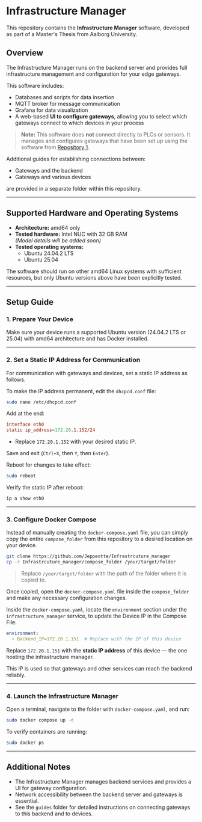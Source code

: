 # Infrastructure Manager

This repository contains the **Infrastructure Manager** software, developed as part of a Master's Thesis from Aalborg University.

## Overview

The Infrastructure Manager runs on the backend server and provides full infrastructure management and configuration for your edge gateways.

This software includes:

- Databases and scripts for data insertion
- MQTT broker for message communication
- Grafana for data visualization
- A web-based **UI to configure gateways**, allowing you to select which gateways connect to which devices in your process

> **Note:** This software does **not** connect directly to PLCs or sensors. It manages and configures gateways that have been set up using the software from [Repository 1](https://github.com/Jeppeotte/PI_Edgegateway/tree/master).

Additional guides for establishing connections between:

- Gateways and the backend  
- Gateways and various devices  

are provided in a separate folder within this repository.

---

## Supported Hardware and Operating Systems

- **Architecture:** amd64 only  
- **Tested hardware:** Intel NUC with 32 GB RAM  
  *(Model details will be added soon)*  
- **Tested operating systems:**  
  - Ubuntu 24.04.2 LTS  
  - Ubuntu 25.04  

The software should run on other amd64 Linux systems with sufficient resources, but only Ubuntu versions above have been explicitly tested.

---

## Setup Guide

### 1. Prepare Your Device

Make sure your device runs a supported Ubuntu version (24.04.2 LTS or 25.04) with amd64 architecture and has Docker installed.

---

### 2. Set a Static IP Address for Communication

For communication with gateways and devices, set a static IP address as follows.

To make the IP address permanent, edit the `dhcpcd.conf` file:

```bash
sudo nano /etc/dhcpcd.conf
```

Add at the end:

```conf
interface eth0
static ip_address=172.20.1.152/24
```

* Replace `172.20.1.152` with your desired static IP.

Save and exit (`Ctrl+X`, then `Y`, then `Enter`).

Reboot for changes to take effect:

```bash
sudo reboot
```

Verify the static IP after reboot:

```bash
ip a show eth0
```

---

### 3. Configure Docker Compose

Instead of manually creating the `docker-compose.yaml` file, you can simply copy the entire `compose_folder` from this repository to a desired location on your device.

```bash
git clone https://github.com/Jeppeotte/Infrastrcuture_manager
cp -r Infrastrcuture_manager/compose_folder /your/target/folder
```

> Replace `/your/target/folder` with the path of the folder where it is copied to.

Once copied, open the `docker-compose.yaml` file inside the `compose_folder` and make any necessary configuration changes.

Inside the `docker-compose.yaml`, locate the `environment` section under the `infrastructure_manager` service, to update the Device IP in the Compose File:

```yaml
environment:
  - Backend_IP=172.20.1.151  # Replace with the IP of this device
```

Replace `172.20.1.151` with the **static IP address** of this device — the one hosting the infrastructure manager.

This IP is used so that gateways and other services can reach the backend reliably.

---

### 4. Launch the Infrastructure Manager

Open a terminal, navigate to the folder with `docker-compose.yaml`, and run:

```bash
sudo docker compose up -d
```

To verify containers are running:

```bash
sudo docker ps
```
---

## Additional Notes

* The Infrastructure Manager manages backend services and provides a UI for gateway configuration.
* Network accessibility between the backend server and gateways is essential.
* See the `guides` folder for detailed instructions on connecting gateways to this backend and to devices.

